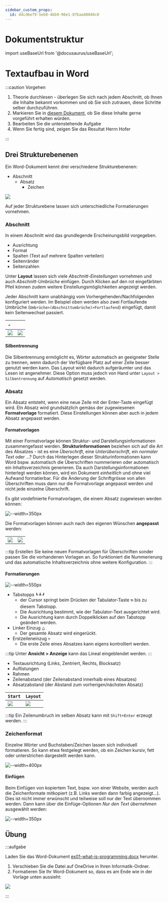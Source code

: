 ```yaml
---
sidebar_custom_props:
  id: ddcd6ef9-5eb0-4bb9-96e1-87baa48840c0
---
```


# Dokumentstruktur

import useBaseUrl from '@docusaurus/useBaseUrl';

# Textaufbau in Word

:::caution Vorgehen

1. Theorie durchlesen - überlegen Sie sich nach jedem Abschnitt, ob Ihnen die Inhalte bekannt vorkommen und ob Sie sich zutrauen, diese Schritte selber durchzuführen.
2. Markieren Sie in [diesem Dokument](https://erzbe-my.sharepoint.com/:w:/g/personal/balthasar_hofer_gbsl_ch/EZzjhrkIPrhGrQVoLbz3WgMBKi6PihXFLJJT23-xVAFj9A?e=hu7Caq), ob Sie diese Inhalte gerne vorgeführt erhalten würden. 
3. Bearbeiten Sie die untenstehende Aufgabe
4. Wenn Sie fertig sind, zeigen Sie das Resultat Herrn Hofer

:::

## Drei Strukturebenenen
Ein Word-Dokument kennt drei verschiedene Strukturebenenen:

- Abschnitt
  - Absatz
    - Zeichen

<div style={{maxHeight: '350px', overflow: 'auto'}}>

![](images/word-abschnitt-absatz.png)

</div>

Auf jeder Strukturebene lassen sich unterschiedliche Formatierungen vornehmen.

### Abschnitt
In einem Abschnitt wird das grundlegende Erscheinungsbild vorgegeben.
- Ausrichtung
- Format
- Spalten (Text auf mehrere Spalten verteilen)
- Seitenränder
- Seitenzahlen

Unter **Layout** lassen sich viele *Abschnitt-Einstellungen* vornehmen und auch *Abschnitt-Umbrüche* einfügen. Durch Klicken auf den rot eingefärbten Pfeil können zudem weitere Einstellungsmöglichkeiten angezeigt werden.

Jeder Abschnitt kann unabhängig vom Vorhergehenden/Nachfolgenden konfiguriert werden. Im Beispiel oben werden also zwei Fortlaufende Umbrüche (`Umbrüche>(Abschnittumbrüche)>Fortlaufend`) eingefügt, damit kein Seitenwechsel passiert.

<div className="no-table-header top">

| -                                     |                                           |
| :------------------------------------ | :---------------------------------------- |
| ![](images/word-seite-einrichten.png) | ![](images/word-seite-einrichten-pro.png) |

</div>

#### Silbentrennung

Die Silbentrennung ermöglicht es, Wörter automatisch an geeigneter Stelle zu trennen, wenn dadurch der Verfügbare Platz auf einer Zeile besser genutzt werden kann. Das Layout wirkt dadurch aufgeräumter und das Lesen ist angenehmer. Diese Option muss jedoch von Hand unter `Layout > Silbentrennung` auf *Automatisch* gesetzt werden.

### Absatz
Ein Absatz entsteht, wenn eine neue Zeile mit der Enter-Taste eingefügt wird. EIn Absatz wird grundsätzlich gemäss der zugewiesenen **Formatvorlage** formatiert. Diese Einstellungen können aber auch in jedem Absatz angepasst werden.

#### Formatvorlagen

Mit einer Formatvorlage können Struktur- und Darstellungsinformationen zusammengefasst werden. **Strukturinformationen** beziehen sich auf die Art des Absatzes - ist es eine *Überschrift*, eine *Unterüberschrift*, ein *normaler Text* oder ...? Durch das Hinterlegen dieser Strukturinformationen kann Word bspw. automatisch die Überschriften nummerieren oder automatisch ein Inhaltsverzeichnis generieren. Da auch Darstellungsinformationen hinterlegt werden können, wird ein Dokument *einheitlich* und ohne viel Aufwand formatierbar. Für die Änderung der Schriftgrösse von allen Überschriften muss dann nur die Formatvorlage angepasst werden und nicht jede einzelne Überschrift.

Es gibt vordefinierte Formatvorlagen, die einem Absatz zugewiesen werden können:

![--width=350px](images/word-formatvorlage.png)

Die Formatvorlagen können auch nach den eigenen Wünschen **angepasst** werden:

<div className="no-table-header top">

|                                             |                                         |
| :------------------------------------------ | :-------------------------------------- |
| ![](images/word-formatvorlage-edit-pre.png) | ![](images/word-formatvorlage-edit.png) |

</div>

:::tip
Erstellen Sie keine neuen Formatvorlagen für Überschriften sonder passen Sie die vorhandenen Vorlagen an. So funktioniert die Nummerierung und das automatische Inhaltsverzeichnis ohne weitere Konfiguration.
:::

#### Formatierungen

![--width=550px](images/word-tabstopps.png)

- Tabstopps `┗` `┻` `┛`
  - der Cursor springt beim Drücken der Tabulator-Taste `⭾` bis zu diesem Tabstopp.
  - Die Ausrichtung bestimmt, wie der Tabulator-Text ausgerichtet wird.
  - Die Ausrichtung kann durch Doppelklicken auf den Tabstopp geändert werden.
- Linker Einzug `⧋`
  - Der gesamte Absatz wird eingerückt.
- Erstzeileneinzug `▽`
  - Die erste Zeile eines Absatzes kann eigens kontrolliert werden.

:::tip
Unter **Ansicht > Anzeige** kann das Lineal eingeblendet werden.
:::

- Textausrichtung (Links, Zentriert, Rechts, Blocksatz)
- Auflistungen
- Rahmen
- Zeilenabstand (der Zeilenabstand innerhalb eines Absatzes)
- Absatzabstand (der Abstand zum vorherigen/nächsten Absatz)

| `Start`                     | `Layout`                     |
| :-------------------------- | :--------------------------- |
| ![](images/word-absatz.png) | ![](images/word-absatz2.png) |


:::tip
Ein Zeilenumbruch im selben Absatz kann mit `Shift+Enter` erzeugt werden.
:::

### Zeichenformat

Einzelne Wörter und Buchstaben/Zeichen lassen sich individuell formatieren. So kann etwa festgelegt werden, ob ein Zeichen kursiv, fett oder unterstrichen dargestellt werden kann.

![--width=400px](images/word-zeichenformatierung.png)

#### Einfügen

Beim Einfügen von kopiertem Text, bspw. von einer Website, werden auch die Zeichenformate mitkopiert (z.B. Links werden dann farbig angezeigt...). Dies ist nicht immer erwünscht und teilweise soll nur der Text übernommen werden. Dann kann über die Einfüge-Optionen *Nur den Text übernehmen* ausgewählt werden:

![--width=350px](images/word-paste-options.png)

## Übung

:::aufgabe

Laden Sie das Word-Dokument [ex01-what-is-programming.docx](files/ex01-what-is-programming.docx) herunter.

1. Verschieben Sie die Datei auf OneDrive in Ihren Informatik-Ordner.
2. Formatieren Sie Ihr Word-Dokument so, dass es am Ende wie in der Vorlage unten aussieht:

<div style={{maxHeight: '350px', overflow: 'auto'}}>

![](images/word-exercise.png)

</div>

:::
